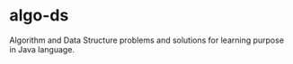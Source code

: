 # algo-ds
Algorithm and Data Structure problems and solutions for learning purpose in Java language.
